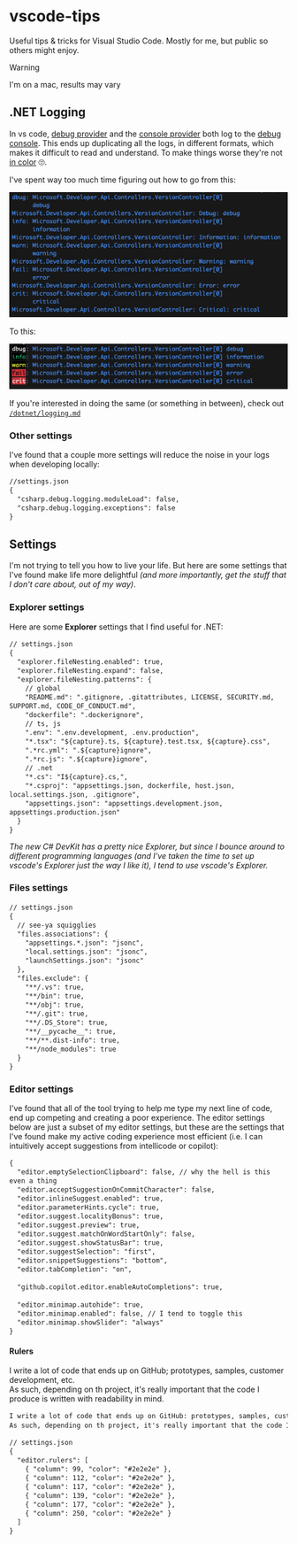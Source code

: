 # vscode-tips

Useful tips & tricks for Visual Studio Code. Mostly for me, but public so others might enjoy.

> [!Warning]
> I'm on a mac, results may vary

## .NET Logging

In vs code, [debug provider][dotnet-logging-debug-provider] and the [console provider][dotnet-logging-console-provider] both log to the [debug console][vscode-debug-console]. This ends up duplicating all the logs, in different formats, which makes it difficult to read and understand. To make things worse they're not [in color](/dotnet/logging.md#add-some-color) :roll_eyes:.

I've spent way too much time figuring out how to go from this:

![debug_console_log](./img/debug_console_log.png)

To this:

![console_log_allow_ansi_single_line](./img/console_log_allow_ansi_single_line.png)

If you're interested in doing the same (or something in between), check out [`/dotnet/logging.md`](/dotnet/logging.md)

### Other settings

I've found that a couple more settings will reduce the noise in your logs when developing locally:

```jsonc
//settings.json
{
  "csharp.debug.logging.moduleLoad": false,
  "csharp.debug.logging.exceptions": false
}
```

## Settings

I'm not trying to tell you how to live your life. But here are some settings that I've found make life more delightful _(and more importantly, get the stuff that I don't care about, out of my way)_.

### Explorer settings

Here are some **Explorer** settings that I find useful for .NET:

```jsonc
// settings.json
{
  "explorer.fileNesting.enabled": true,
  "explorer.fileNesting.expand": false,
  "explorer.fileNesting.patterns": {
    // global
    "README.md": ".gitignore, .gitattributes, LICENSE, SECURITY.md, SUPPORT.md, CODE_OF_CONDUCT.md",
    "dockerfile": ".dockerignore",
    // ts, js
    ".env": ".env.development, .env.production",
    "*.tsx": "${capture}.ts, ${capture}.test.tsx, ${capture}.css",
    ".*rc.yml": ".${capture}ignore",
    ".*rc.js": ".${capture}ignore",
    // .net
    "*.cs": "I${capture}.cs,",
    "*.csproj": "appsettings.json, dockerfile, host.json, local.settings.json, .gitignore",
    "appsettings.json": "appsettings.development.json, appsettings.production.json"
  }
}
```

_The new C# DevKit has a pretty nice Explorer, but since I bounce around to different programming languages (and I've taken the time to set up vscode's Explorer just the way I like it), I tend to use vscode's Explorer._

### Files settings

```jsonc
// settings.json
{
  // see-ya squigglies
  "files.associations": {
    "appsettings.*.json": "jsonc",
    "local.settings.json": "jsonc",
    "launchSettings.json": "jsonc"
  },
  "files.exclude": {
    "**/.vs": true,
    "**/bin": true,
    "**/obj": true,
    "**/.git": true,
    "**/.DS_Store": true,
    "**/__pycache__": true,
    "**/**.dist-info": true,
    "**/node_modules": true
  }
}
```

### Editor settings

I've found that all of the tool trying to help me type my next line of code, end up competing and creating a poor experience. The editor settings below are just a subset of my editor settings, but these are the settings that I've found make my active coding experience most efficient (i.e. I can intuitively accept suggestions from intellicode or copilot):

```jsonc
{
  "editor.emptySelectionClipboard": false, // why the hell is this even a thing
  "editor.acceptSuggestionOnCommitCharacter": false,
  "editor.inlineSuggest.enabled": true,
  "editor.parameterHints.cycle": true,
  "editor.suggest.localityBonus": true,
  "editor.suggest.preview": true,
  "editor.suggest.matchOnWordStartOnly": false,
  "editor.suggest.showStatusBar": true,
  "editor.suggestSelection": "first",
  "editor.snippetSuggestions": "bottom",
  "editor.tabCompletion": "on",

  "github.copilot.editor.enableAutoCompletions": true,

  "editor.minimap.autohide": true,
  "editor.minimap.enabled": false, // I tend to toggle this
  "editor.minimap.showSlider": "always"
}
```

#### Rulers

I write a lot of code that ends up on GitHub; prototypes, samples, customer development, etc.<br/>
As such, depending on th project, it's really important that the code I produce is written with readability in mind.<br/>

```txt
I write a lot of code that ends up on GitHub: prototypes, samples, customer development, etc.
As such, depending on th project, it's really important that the code I produce is written with readability in mind.
```

```jsonc
// settings.json
{
  "editor.rulers": [
    { "column": 99, "color": "#2e2e2e" },
    { "column": 112, "color": "#2e2e2e" },
    { "column": 117, "color": "#2e2e2e" },
    { "column": 139, "color": "#2e2e2e" },
    { "column": 177, "color": "#2e2e2e" },
    { "column": 250, "color": "#2e2e2e" }
  ]
}
```

[dotnet-logging-console-provider]: https://learn.microsoft.com/aspnet/core/fundamentals/logging/#console
[dotnet-logging-debug-provider]: https://learn.microsoft.com/aspnet/core/fundamentals/logging/#debug
[vscode-debug-console]: https://code.visualstudio.com/docs/editor/debugging
